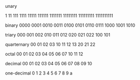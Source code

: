 unary

1
11
111
1111
11111
111111
1111111
11111111
111111111
1111111111

binary
0000
0001
0010
0011
0100
0101
0110
0111
1000
1001
1010

triary
000
001
002
010
011
012
020
021
022
100
101

quarternary
00
01
02
03
10
11
12
13
20
21
22

octal
00
01
02
03
04
05
06
07
10
11
12

decimal
00
01
02
03
04
05
06
07
08
09
10

one-decimal
0
1
2
3
4
5
6
7
8
9
a

